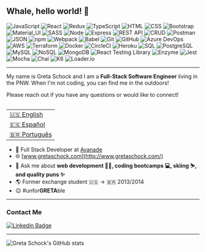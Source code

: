 ## Whale, hello world! 🐳 

![JavaScript](https://img.shields.io/badge/JavaScript_-success) 
![React](https://img.shields.io/badge/React_-success)
![Redux](https://img.shields.io/badge/Redux_-success)
![TypeScript](https://img.shields.io/badge/TypeScript_-success)
![HTML](https://img.shields.io/badge/HTML_-blueviolet)
![CSS](https://img.shields.io/badge/CSS_-blueviolet)
![Bootstrap](https://img.shields.io/badge/Bootstrap_-blueviolet)
![Material_UI](https://img.shields.io/badge/Material_UI-blueviolet)
![SASS](https://img.shields.io/badge/SASS_-blueviolet)
![Node](https://img.shields.io/badge/Node_-9cf)
![Express](https://img.shields.io/badge/Express_-9cf)
![REST API](https://img.shields.io/badge/REST_APIs_-9cf)
![CRUD](https://img.shields.io/badge/CRUD_-9cf)
![Postman](https://img.shields.io/badge/Postman_-9cf)
![JSON](https://img.shields.io/badge/JSON_-ff69b4)
![npm](https://img.shields.io/badge/npm_-ff69b4)
![Webpack](https://img.shields.io/badge/Webpack_-ff69b4)
![Babel](https://img.shields.io/badge/Babel_-ff69b4)
![Git](https://img.shields.io/badge/Git_-informational)
![GitHub](https://img.shields.io/badge/GitHub_-informational)
![Azure DevOps](https://img.shields.io/badge/Azure_DevOps_-informational)
![AWS](https://img.shields.io/badge/AWS_-important)
![Terraform](https://img.shields.io/badge/Terraform_-important)
![Docker](https://img.shields.io/badge/Docker_-important)
![CircleCI](https://img.shields.io/badge/CircleCI_-important)
![Heroku](https://img.shields.io/badge/Heroku_-important)
![SQL](https://img.shields.io/badge/SQL_-green)
![PostgreSQL](https://img.shields.io/badge/PostgreSQL_-green)
![MySQL](https://img.shields.io/badge/MySQL_-green)
![NoSQL](https://img.shields.io/badge/NoSQL_-green)
![MongoDB](https://img.shields.io/badge/MongoDB_-green)
![React Testing Library](https://img.shields.io/badge/React_Testing_Library-lightgrey)
![Enzyme](https://img.shields.io/badge/Enzyme-lightgrey)
![Jest](https://img.shields.io/badge/Jest_-lightgrey)
![Mocha](https://img.shields.io/badge/Mocha_-lightgrey)
![Chai](https://img.shields.io/badge/Chai_-lightgrey)
![K6](https://img.shields.io/badge/K6_-lightgrey)
![Loader.io](https://img.shields.io/badge/Loader.io-lightgrey)

---
My name is Greta Schock and I am a **Full-Stack Software Engineer** living in the PNW. When I'm not coding, you can find me in the outdoors!

Please reach out if you have any questions or would like to connect!

<table align="right">
 <tr><td><a href="README.md" target="_blank">🇺🇸 English</a></td></tr>
 <tr><td><a href="README_sp.md" target="_blank">🇪🇸 Español</a></td></tr>
 <tr><td><a href="README_pt.md"target="_blank">🇧🇷 Português</a></td></tr>
</table>

- 🍊 Full Stack Developer at [Avanade](https://www.avanade.com/en) 
- 🌐 [www.gretaschock.com](http://www.gretaschock.com/)
- 💬 Ask me about **web development 👩‍💻, coding bootcamps 💻, skiing ⛷️, and quality puns ✨**
- 🌎 Former exchange student 🇺🇸 → 🇧🇷 2013/2014
- 😉 #unfor<strong>GRETA</strong>ble


---
### Contact Me
[![Linkedin Badge](https://img.shields.io/badge/-Greta_Schock-blue?style=flat-square&logo=Linkedin&logoColor=white&link=https://www.linkedin.com/in/greta-schock/)](https://www.linkedin.com/in/greta-schock/)

---
![Greta Schock's GitHub stats](https://github-readme-stats.vercel.app/api?username=greta-schock&show_icons=true&theme=vue&count_private=true)

